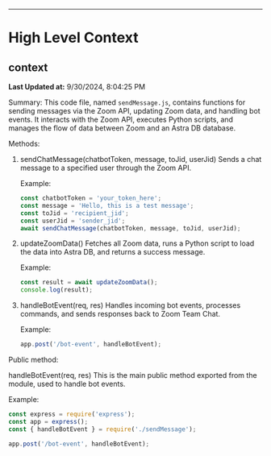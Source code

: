 

---
# High Level Context
## context
**Last Updated at:** 9/30/2024, 8:04:25 PM

Summary:
This code file, named `sendMessage.js`, contains functions for sending messages via the Zoom API, updating Zoom data, and handling bot events. It interacts with the Zoom API, executes Python scripts, and manages the flow of data between Zoom and an Astra DB database.

Methods:

1. sendChatMessage(chatbotToken, message, toJid, userJid)
   Sends a chat message to a specified user through the Zoom API.

   Example:
   ```javascript
   const chatbotToken = 'your_token_here';
   const message = 'Hello, this is a test message';
   const toJid = 'recipient_jid';
   const userJid = 'sender_jid';
   await sendChatMessage(chatbotToken, message, toJid, userJid);
   ```

2. updateZoomData()
   Fetches all Zoom data, runs a Python script to load the data into Astra DB, and returns a success message.

   Example:
   ```javascript
   const result = await updateZoomData();
   console.log(result);
   ```

3. handleBotEvent(req, res)
   Handles incoming bot events, processes commands, and sends responses back to Zoom Team Chat.

   Example:
   ```javascript
   app.post('/bot-event', handleBotEvent);
   ```

Public method:

handleBotEvent(req, res)
This is the main public method exported from the module, used to handle bot events.

Example:
```javascript
const express = require('express');
const app = express();
const { handleBotEvent } = require('./sendMessage');

app.post('/bot-event', handleBotEvent);
```
